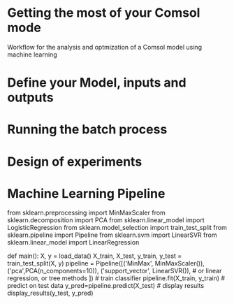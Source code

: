 # Getting the most of your Comsol mode
Workflow for the analysis and optmization of a Comsol model using machine learning

# Define your Model, inputs and outputs

# Running the batch process

# Design of experiments

# Machine Learning Pipeline

from sklearn.preprocessing import MinMaxScaler
from sklearn.decomposition import PCA
from sklearn.linear_model import LogisticRegression
from sklearn.model_selection import train_test_split
from sklearn.pipeline import Pipeline
from sklearn.svm import LinearSVR
from sklearn.linear_model import LinearRegression

def main():
    X, y = load_data()
    X_train, X_test, y_train, y_test = train_test_split(X, y)
    pipeline = Pipeline([('MinMax', MinMaxScaler()),
                         ('pca',PCA(n_components=10)),
                         ('support_vector', LinearSVR()),
                         # or linear regression, or tree methods
                        ])
    # train classifier
    pipeline.fit(X_train, y_train)
    # predict on test data
    y_pred=pipeline.predict(X_test)
    # display results
    display_results(y_test, y_pred)

